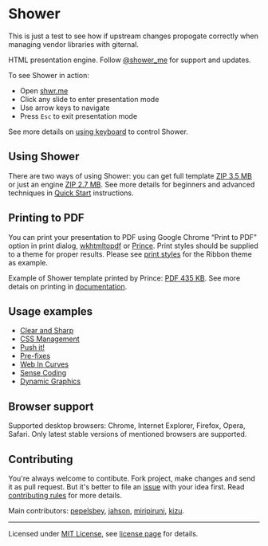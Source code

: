 # Shower

This is just a test to see how if upstream changes propogate correctly when managing vendor libraries with giternal.

HTML presentation engine. Follow [@shower_me](http://twitter.com/shower_me/) for support and updates.

To see Shower in action:

- Open [shwr.me](http://shwr.me/)
- Click any slide to enter presentation mode
- Use arrow keys to navigate
- Press `Esc` to exit presentation mode

See more details on [using keyboard](shower/wiki/Shortcuts) to control Shower.

## Using Shower

There are two ways of using Shower: you can get full template [ZIP 3.5 MB](http://shwr.me/template.zip) or just an engine [ZIP 2.7 MB](http://shwr.me/shower.zip). See more details for beginners and advanced techniques in [Quick Start](shower/wiki/Quick-Start) instructions.

## Printing to PDF

You can print your presentation to PDF using Google Chrome “Print to PDF” option in print dialog, [wkhtmltopdf](http://code.google.com/p/wkhtmltopdf) or [Prince](http://princexml.com). Print styles should be supplied to a theme for proper results. Please see [print styles](https://github.com/shower/ribbon/blob/master/styles/print.scss) for the Ribbon theme as example.

Example of Shower template printed by Prince: [PDF 435 KB](https://github.com/shower/template/blob/master/index.pdf?raw=true). See more detais on printing in [documentation](shower/wiki/Print).

## Usage examples

- [Clear and Sharp](http://pepelsbey.net/pres/clear-and-sharp/)
- [CSS Management](http://pepelsbey.net/pres/css-management/)
- [Push it!](http://pepelsbey.net/pres/push-it/)
- [Pre-fixes](http://pepelsbey.net/pres/pre-fixes/)
- [Web In Curves](http://pepelsbey.net/pres/web-in-curves/)
- [Sense Coding](http://pepelsbey.net/pres/sense-coding/)
- [Dynamic Graphics](http://pepelsbey.net/pres/dynamic-graphics/)

## Browser support

Supported desktop browsers: Chrome, Internet Explorer, Firefox, Opera, Safari. Only latest stable versions of mentioned browsers are supported.

## Contributing

You're always welcome to contibute. Fork project, make changes and send it as pull request. But it's better to file an [issue](http://github.com/shower/shower/issues) with your idea first. Read [contributing rules](https://github.com/shower/shower/blob/master/Contributing.md) for more details.

Main contributors: [pepelsbey](http://github.com/pepelsbey), [jahson](http://github.com/jahson), [miripiruni](http://github.com/miripiruni), [kizu](http://github.com/kizu).

---
Licensed under [MIT License](http://en.wikipedia.org/wiki/MIT_License), see [license page](shower/wiki/MIT-License) for details.
